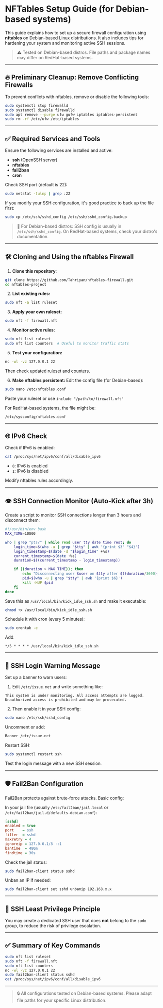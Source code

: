 # NFTables Setup Guide (for Debian-based systems)

This guide explains how to set up a secure firewall configuration using **nftables** on Debian-based Linux distributions. It also includes tips for hardening your system and monitoring active SSH sessions.

> ⚠️ Tested on Debian-based distros. File paths and package names may differ on RedHat-based systems.

---

## 🔥 Preliminary Cleanup: Remove Conflicting Firewalls

To prevent conflicts with nftables, remove or disable the following tools:

```bash
sudo systemctl stop firewalld
sudo systemctl disable firewalld
sudo apt remove --purge ufw gufw iptables iptables-persistent
sudo rm -rf /etc/ufw /etc/iptables
```

---

## ✅ Required Services and Tools
Ensure the following services are installed and active:

- **ssh** (OpenSSH server)
- **nftables**
- **fail2ban**
- **cron**

Check SSH port (default is 22):
```bash
sudo netstat -tulnp | grep :22
```

If you modify your SSH configuration, it's good practice to back up the file first:
```bash
sudo cp /etc/ssh/sshd_config /etc/ssh/sshd_config.backup
```

> 📍 For Debian-based distros: SSH config is usually in `/etc/ssh/sshd_config`.
> On RedHat-based systems, check your distro's documentation.

---

## 🛠 Cloning and Using the nftables Firewall

1. **Clone this repository**:
```bash
git clone https://github.com/Tahriyan/nftables-firewall.git
cd nftables-project
```

2. **List existing rules:**
```bash
sudo nft -a list ruleset
```

3. **Apply your own ruleset:**
```bash
sudo nft -f firewall.nft
```

4. **Monitor active rules:**
```bash
sudo nft list ruleset
sudo nft list counters  # Useful to monitor traffic stats
```

5. **Test your configuration:**
```bash
nc -wl -vz 127.0.0.1 22
```
Then check updated ruleset and counters.

6. **Make nftables persistent:**
Edit the config file (for Debian-based):
```bash
sudo nano /etc/nftables.conf
```
Paste your ruleset or use `include "/path/to/firewall.nft"`

For RedHat-based systems, the file might be:
```
/etc/sysconfig/nftables.conf
```

---

## 🌐 IPv6 Check

Check if IPv6 is enabled:
```bash
cat /proc/sys/net/ipv6/conf/all/disable_ipv6
```
- `0`: IPv6 is enabled
- `1`: IPv6 is disabled

Modify nftables rules accordingly.

---

## 👁 SSH Connection Monitor (Auto-Kick after 3h)

Create a script to monitor SSH connections longer than 3 hours and disconnect them:
```bash
#!/usr/bin/env bash
MAX_TIME=10800

who | grep "pts/" | while read user tty date time rest; do
    login_time=$(who -u | grep "$tty" | awk '{print $3" "$4}')
    login_timestamp=$(date -d "$login_time" +%s)
    current_timestamp=$(date +%s)
    duration=$((current_timestamp - login_timestamp))

    if ((duration > MAX_TIME)); then
        echo "Disconnecting user $user on $tty after $((duration/3600)) hours."
        pid=$(who -u | grep "$tty" | awk '{print $6}')
        kill -HUP $pid
    fi
done
```
Save this as `/usr/local/bin/kick_idle_ssh.sh` and make it executable:
```bash
chmod +x /usr/local/bin/kick_idle_ssh.sh
```
Schedule it with cron (every 5 minutes):
```bash
sudo crontab -e
```
Add:
```cron
*/5 * * * * /usr/local/bin/kick_idle_ssh.sh
```

---

## 🔐 SSH Login Warning Message

Set up a banner to warn users:

1. Edit `/etc/issue.net` and write something like:
```
This system is under monitoring. All access attempts are logged. Unauthorized access is prohibited and may be prosecuted.
```

2. Then enable it in your SSH config:
```bash
sudo nano /etc/ssh/sshd_config
```
Uncomment or add:
```bash
Banner /etc/issue.net
```
Restart SSH:
```bash
sudo systemctl restart ssh
```
Test the login message with a new SSH session.

---

## 🛡 Fail2Ban Configuration

Fail2Ban protects against brute-force attacks. Basic config:

In your jail file (usually `/etc/fail2ban/jail.local` or `/etc/fail2ban/jail.d/defaults-debian.conf`):
```ini
[sshd]
enabled = true
port    = ssh
filter  = sshd
maxretry = 4
ignoreip = 127.0.0.1/8 ::1
bantime  = 480m
findtime = 30s
```

Check the jail status:
```bash
sudo fail2ban-client status sshd
```
Unban an IP if needed:
```bash
sudo fail2ban-client set sshd unbanip 192.168.x.x
```

---

## 👤 SSH Least Privilege Principle

You may create a dedicated SSH user that does **not** belong to the `sudo` group, to reduce the risk of privilege escalation.

---

## ✅ Summary of Key Commands

```bash
sudo nft list ruleset
sudo nft -f firewall.nft
sudo nft list counters
nc -wl -vz 127.0.0.1 22
sudo fail2ban-client status sshd
cat /proc/sys/net/ipv6/conf/all/disable_ipv6
```

---

> 🔒 All configurations tested on Debian-based systems. Please adapt file paths for your specific Linux distribution.

